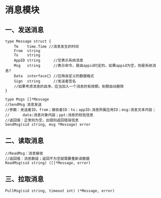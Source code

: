 消息模块
========  

## 一、发送消息 
```golang 
type Message struct {
	Tm    time.Time //消息发生的时间
	From  string
	To    string
	AppID string      //空表示系统消息
	Msg   string      //表示命令，是由appid约定的，如果appid为空，则是系统消息?
	Data  interface{} //应用自定义的数据格式
	Sign  string      //发送者签名
	//如果考虑消息的自净，应当加入一个消息的有效期，到期自动删除
}  

type Msgs []*Message
//SendMsg 消息发送
//参数：发送者ID，from；接收者ID：to；appID:消息所属应用ID；msg:消息文本内容；
//		data:消息对象内容；ppt:消息的校验信息
//返回值：正常则为空，出错则返回错误信息
SendMsg(sid string, msg *Message) error
```  

## 二、读取消息 
```golang
//ReadMsg：消息接收
//返回值：消息数组；返回不为空就需要重新读数据
ReadMsg(sid string) ([]*Message, error)
```    

## 三、拉取消息 
```golang
PullMsg(sid string, timeout int) (*Message, error)
```  
